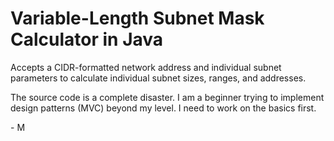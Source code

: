 # Variable-Length Subnet Mask Calculator in Java

Accepts a CIDR-formatted network address and individual subnet parameters to calculate individual subnet sizes, ranges, and addresses.

The source code is a complete disaster. I am a beginner trying to implement design patterns (MVC) beyond my level. I need to work on the basics first.

\- M

